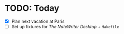 # TODO: Today

* [x] Plan next vacation at Paris
* [ ] Set up fixtures for _The NoteWriter Desktop_ + `Makefile`
